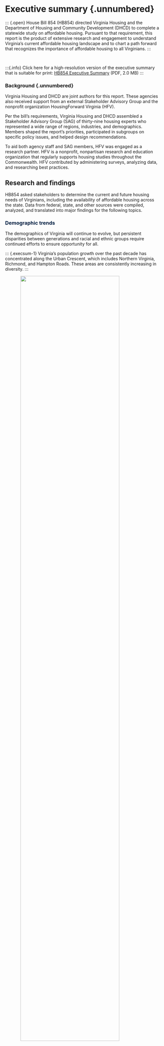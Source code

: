 # Executive summary {.unnumbered}

::: {.open}
House Bill 854 (HB854) directed Virginia Housing and the Department of Housing and Community Development (DHCD) to complete a statewide study on affordable housing. Pursuant to that requirement, this report is the product of extensive research and engagement to understand Virginia’s current affordable housing landscape and to chart a path forward that recognizes the importance of affordable housing to all Virginians.
:::

<br>

:::{.info}
Click here for a high-resolution version of the executive summary that is suitable for print:
[HB854 Executive Summary](pdf/hb854-executive-summary.pdf) (PDF, 2.0 MB)
:::

### Background {.unnumbered}

Virginia Housing and DHCD are joint authors for this report. These agencies also received support from an external Stakeholder Advisory Group and the nonprofit organization HousingForward Virginia (HFV).

Per the bill’s requirements, Virginia Housing and DHCD assembled a Stakeholder Advisory Group (SAG) of thirty-nine housing experts who represented a wide range of regions, industries, and demographics. Members shaped the report’s priorities, participated in subgroups on specific policy issues, and helped design recommendations.

To aid both agency staff and SAG members, HFV was engaged as a research partner. HFV is a nonprofit, nonpartisan research and education organization that regularly supports housing studies throughout the Commonwealth. HFV contributed by administering surveys, analyzing data, and researching best practices.

<div id="research-and-findings">
<h2>Research and findings</h2>

HB854 asked stakeholders to determine the current and future housing needs of Virginians, including the availability of affordable housing across the state. Data from federal, state, and other sources were compiled, analyzed, and translated into major findings for the following topics.

<div id="demographic-trends">
<h3 style="color:#011E41;">Demographic trends</h3>

The demographics of Virginia will continue to evolve, but persistent disparities between generations and racial and ethnic groups require continued efforts to ensure opportunity for all.

::: {.execsum-1}
Virginia’s population growth over the past decade has concentrated along the Urban Crescent, which includes Northern Virginia, Richmond, and Hampton Roads. These areas are consistently increasing in diversity.
:::

<img src="img/execsum-01.png" width="80%" style="display: block; margin: auto;" />

::: {.execsum-1}
A dramatic rise in the older adult population will call for new senior housing opportunities across all parts of the Commonwealth.
:::

<img src="img/execsum-02.png" width="80%" style="display: block; margin: auto;" />

::: {.execsum-1}
Virginians born in this new century are much more racially and ethnically diverse than previous generations.
:::

<img src="img/execsum-03.png" width="80%" style="display: block; margin: auto;" />

::: {.execsum-1}
Housing options in Virginia should adapt to shrinking household sizes among both owners and renters in nearly every part of the state.
:::

<img src="img/execsum-04.png" width="80%" style="display: block; margin: auto;" />

</div>

<div id="economic-trends">
<h3 style="color:#011E41;">Economic trends</h3>

Despite strong growth in the face of two major recessions, new economic opportunities in Virginia are not equally distributed.

::: {.execsum-1}
Jobs rebounded quickly in metropolitan areas following the Great Recession and COVID-19 pandemic, but total employment levels in rural Virginia have consistently declined since 2008.
:::

<img src="img/execsum-05.png" width="80%" style="display: block; margin: auto;" />

::: {.execsum-1}
Black and brown Virginians suffered a much higher rate of pandemic-related job losses compared to white Virginians and also consistently have lower average household incomes.
:::

<img src="img/execsum-06.png" width="80%" style="display: block; margin: auto;" />

::: {.execsum-1}
Many of the state’s fastest-growing job sectors, such as healthcare support occupations, offer below-average wages. These workers will have less income available for rent or mortgage.
:::

<img src="img/execsum-07.png" width="80%" style="display: block; margin: auto;" />

</div>

<div id="housing-inventory-and-production">
<h3 style="color:#011E41;">Housing inventory and production</h3>

Housing production has yet to recover to pre-Recession levels, while population and job growth continues.

::: {.execsum-1}
About 30,000 new homes are built in Virginia each year.

However, this rate is about half the annual production from the mid-2000s.
:::

<img src="img/execsum-08.png" width="80%" style="display: block; margin: auto;" />

::: {.execsum-1}
Statewide population growth remains several percentage points above the increase in housing supply, even as shrinking average household sizes require more homes per person.
:::

<img src="img/execsum-09.png" width="80%" style="display: block; margin: auto;" />

::: {.execsum-1}
Even in the Urban Crescent, Virginia’s housing supply is predominantly detached single-family homes. These are also the most common new homes built, along with larger apartment buildings. 

Townhomes and small-scale apartments—which can be more affordable by design—remain relatively rare.
:::

<img src="img/execsum-10.png" width="80%" style="display: block; margin: auto;" />

</div>

<div id="homeownership-market">
<h3 style="color:#011E41;">Homeownership market</h3>

Virginia’s homeownership rate is consistently higher than the national average, but recent declines may continue without a proactive response to changing demographics and market conditions.

::: {.execsum-1}
Compared to the average Virginian, homeowners in the Commonwealth are older, more affluent, and more white.
:::

<img src="img/execsum-11.png" width="80%" style="display: block; margin: auto;" />

::: {.execsum-1}
Homeownership among young adults is declining, while in many small and rural markets, a majority of homeowners are more than 55 years old.
:::

<img src="img/execsum-12.png" width="80%" style="display: block; margin: auto;" />

::: {.execsum-1}
As of August 2021, the average single-family home in Virginia sold for $355,000—an increase over 30 percent from five years prior.
:::

<img src="img/execsum-13.png" width="80%" style="display: block; margin: auto;" />

::: {.execsum-1}
Limited supply—especially of smaller homes equally sought after by young buyers and downsizing baby boomers—has lifted prices and kept homeownership out of the reach of many.
:::

<img src="img/execsum-14.png" width="80%" style="display: block; margin: auto;" />

</div>

<div id="rental-market">
<h3 style="color:#011E41;">Rental market</h3>

Many low-income renters continue to be cost-burdened as the deficit of affordable rentals grows and demand is ever-increasing.

::: {.execsum-1}
Four in five renters below 50 percent of their Area Median Income are cost-burdened. This is more than a quarter of a million households in Virginia—and that number continues to rise.
:::

<img src="img/execsum-15.png" width="80%" style="display: block; margin: auto;" />

::: {.execsum-1}
Over half of Virginia’s approximately 170,000 publicly-supported rental apartments rely on Low-Income Housing Tax Credits from Virginia Housing. 
Without intervention, three-quarters of these could be lost to expiring affordability restrictions by 2040.
:::

<img src="img/execsum-16.png" width="80%" style="display: block; margin: auto;" />

::: {.execsum-1}
The current supply of federal Housing Choice Vouchers is inadequate to meet the need. For every household with a voucher, another seven are eligible but do not have one. Tens of thousands of low-income Virginians remain on waiting lists.
:::

<img src="img/execsum-17.png" width="80%" style="display: block; margin: auto;" />

</div>

<div id="housing-instability-and-homelessness">
<h3 style="color:#011E41;">Housing instability and homelessness</h3>

COVID-19 could undo Virginia’s progress in reducing homelessness and stably housing tens of thousands of Virginians.

::: {.execsum-1}
Point-in-Time counts across Virginia have shown a general decline in observed homelessness—fewer than 6,000 individuals in 2020—although this was a slight uptick from 2019.
:::

<img src="img/execsum-18.png" width="80%" style="display: block; margin: auto;" />

::: {.execsum-1}
On the other hand, housing instability among Virginia’s school-age children has increased in the past decade.
:::

<img src="img/execsum-19.png" width="80%" style="display: block; margin: auto;" />

::: {.execsum-1}
COVID-19 has put thousands of low-income Virginians behind on rent payments, which in turn put landlords at risk of missing their mortgage payments. 

Virginia’s national best practice for delivering rental assistance to both parties offers policy solutions to ensure long-term housing stability.
:::

<img src="img/execsum-20.png" width="80%" style="display: block; margin: auto;" />

::: {.execsum-1}
Homeowners in Virginia have fared better since the Great Recession and even during the pandemic, due in part to the federal foreclosure moratorium from March 2020  to July 2021.
:::

<img src="img/execsum-21.png" width="80%" style="display: block; margin: auto;" />

</div>

<div id="projections">
<h3 style="color:#011E41;">Projections</h3>

Many low-income renters continue to be cost-burdened as the deficit of affordable rentals grows and demand is ever-increasing.

::: {.execsum-1}
Virginia will likely reach a population of 10 million by 2040—with growth continuing to be concentrated in the Urban Crescent.
:::

<img src="img/execsum-22.png" width="80%" style="display: block; margin: auto;" />

::: {.execsum-1}
The share of seniors in Virginia will grow faster than all other age groups, creating major shifts in housing demand, healthcare needs, and the workforce.
:::

<img src="img/execsum-23.png" width="80%" style="display: block; margin: auto;" />

<br>

::: {.caution}
Beyond these clearly significant forecasts, policymakers should use caution with population projections current as of this report.

Findings should be reevaluated when the latest 2020 Census figures are incorporated into new population predictions published by the University of Virginia Weldon Cooper Center for Public Service in 2022.
:::

</div>

</div>

<div id="effectiveness-of-current-programs">
<h2 style="color:#8B85CA;">Effectiveness of current programs</h2>

Per HB854 requirements, stakeholders reviewed the wide array of affordable housing programs currently offered by state agencies. More than thirty different programs—organized into six categories—were analyzed to determine their successes, challenges, and opportunities for improvement.

<p style="color:#8B85CA;">**OVERVIEW**</p>

Results from an assessment of practitioners indicate Virginia’s current housing efforts generally work well and should be continually strengthened and enhanced to fully meet needs across the state.

Over nearly 12 months, the SAG received feedback from hundreds of housing stakeholders across the state through surveys, focus groups, large and small “issue area” meetings, and one-on-one dialogues.

This engagement showed that Virginia’s two housing agencies are widely respected by housing providers, Virginians being served by program, administrators, developers, investors, real estate agents, lenders, and a range of other participants in Virginia’s affordable housing ecosystem.

These two agencies—their staff, policies, programs, and processes—were consistently credited for the substantial achievements and progress that the state has made in addressing affordable housing needs. Indeed, both organizations rise to the top when compared with their sister agencies in other states.

The recommendations in this report, which flow from these stakeholders, should be viewed in that context. In fact, one of the many virtues cited by providers was the openness of these agencies to hearing feedback and their commitment to constant improvement. The confidence that stakeholders have in Virginia Housing and DHCD fueled many of the suggestions that are offered.

<div id="affordable-rental-housing-production-programs">
<h3 style="color:#8B85CA;">Affordable rental housing production programs</h3>

Virginia’s affordable rental housing production efforts have been key to housing thousands of low-income Virginians.

* Virginia Housing’s Low-Income Housing Tax Credit program, working in conjunction with gap financing options like those provided by the Virginia Housing Trust Fund, produces nearly all new affordable rental housing in every corner of the state. However, the needs of cost-burdened renters continue to outpace production.
* Market conditions and local land use consistently put constraints on the availability and timing of new supply.

::: {.execsum-2}
Recommended strategies include increasing the Virginia Housing Trust Fund and similar resources, expanding program flexibility to maximize investments, and exploring a pilot program for additional supportive housing units in new affordable rental developments.
:::

</div>

<div id="rental-assistance-and-eviction-prevention-programs">
<h3 style="color:#8B85CA;">Rental assistance and eviction prevention programs</h3>

Virginia has made major strides to get assistance to low-income renters and unstably housed persons, in addition to addressing the eviction crisis.

* As of September 2021, the Virginia Rent Relief Program has helped more than 70,900 low-income households stay housed during the COVID-19 pandemic. The Commonwealth’s efficiency in deploying these federal funds is a nationally-recognized best practice for helping tenants and landlords.
* The State Rental Assistance Program (SRAP) operated by the Department of Behavioral Health and Developmental Services (DBHDS) has consistently outmatched its own goals for providing housing assistance to renters with developmental disabilities so they can live in integrated housing within their communities.

::: {.execsum-2}
Recommended strategies include project-basing a share of Housing Choice Vouchers administered by Virginia Housing, continuing to scale up SRAP, and reducing eligibility barriers for assistance programs per national best practices.
:::

</div>

<div id="homeownership-and-counseling-programs">
<h3 style="color:#8B85CA;">Homeownership and counseling programs</h3>

Homeownership programs in Virginia have successfully focused on the demand-side by helping low- and moderate-income households achieve homeownership. However, the lack of inventory remains the biggest impediment to homeownership opportunities for Virginians.

* Virginia Housing continues to assist and increase the number of first-time homebuyers taking advantage of their programs, particularly buyers of color. However, the scale of this progress alone is not enough to close the Black-white homeownership gap.
* Tight market conditions and increasing construction costs are driving up prices, preventing prospective buyers with limited savings from competing. This reduces the overall effectiveness of assistance programs.

::: {.execsum-2}
Recommended strategies include developing a statewide “starter home” initiative, increasing homeownership funding in existing competitive affordable housing programs, expanding outreach to Black institutions and networks, and increasing the involvement of for-profit developers.
:::

</div>

<div id="rehabilitation-and-accessibility-programs">
<h3 style="color:#8B85CA;">Rehabilitation and accessibility programs</h3>

A wide range of programs help Virginians improve the quality of their homes. Streamlining and expanding these efforts would make safe, efficient, and accessible housing a reality for thousands more.

* Rehabilitation and accessibility programs are generally effective thanks to their range and compatibility.
* However, these efforts often require providers to leverage other private funds, such as philanthropic gifts and individual donations, to effectively meet their community’s needs.

::: {.execsum-2}
Recommended strategies include expanding the Neighborhood Assistance Program, increasing program resources, streamlining administration, and addressing downstream issues like workforce and contractor capacity.
:::

</div>

<div id="community-revitalization-and-capacity-building-programs">
<h3 style="color:#8B85CA;">Community revitalization and capacity building programs</h3>

Virginia Housing and DHCD invest in local capacity to drive local solutions that create new housing opportunities.

* Using both federal and state dollars, a suite of community revitalization and capacity building programs foster creative approaches to meet the unique housing needs of Virginia’s diverse communities.
* Capacity building programs, especially those offered by Virginia Housing, strengthen affordable housing providers and make them resilient to future challenges.
* Opportunities for improvement are primarily administrative: these include better alignment of applications and project timelines, technical assistance, and streamlining the closing process.

::: {.execsum-2}
Recommendations include expanding the successful Vibrant Community Initiative, aligning state revitalization efforts with local public housing revitalization goals, encouraging more inclusive land use strategies, and facilitating greater involvement of developers and contractors who are Black and brown.
:::

</div>

<div id="homelessness-assistance-and-prevention-programs">
<h3 style="color:#8B85CA;">Homelessness assistance and prevention programs</h3>

Historic investments to reduce homelessness are making significant headways. Sustaining these efforts—and pivoting to more permanent solutions—could help overcome persistent challenges.

* Stable and increasing investments in the Virginia Homelessness Solutions Program and Homeless Reduction Grant, which are supported with both federal and state funding, have yielded clearly measurable successes. Point-in-Time counts of those experiencing homelessness have steadily declined over the past decade, although ongoing impacts of the COVID-19 pandemic could change this trajectory.
* The supply of housing available for persons transitioning out of homelessness is inadequate and is now a programmatic priority. Community resistance, financing limitations, and land use restrictions serve as barriers to ending homelessness.

::: {.execsum-2}
Recommended strategies include increasing the supply of deeply affordable housing, expanding long-term rental assistance options, increasing inter-agency collaboration, and better integrating housing services in criminal processing and educational systems.

These options would build upon the existing inter-agency, inter-secretariat collaborative efforts of the Governor’s Coordinating Council on Homelessness and Housing for Vulnerable Populations.
:::

</div>

</div>

<div id="hb854-policy-focus-areas">
<h2 style="color:#B1005F;">HB854 policy focus areas</h2>

HB854 specified four housing policy areas for stakeholders to generate new solutions:

1. A state-funded rental assistance program,
2. Utility rate reduction,
3. Property tax reduction, and
4. Bond financing options.

Stakeholders, along with both state housing agencies, unanimously agreed to add **racial equity** as a fifth focus area for significant recommendations.

These new housing initiatives may be needed to guarantee long-lasting affordability and address racial equity in the Commonwealth’s housing market.


<div id="state-funded-rental-assistance">
<h3 style="color:#B1005F;">State-funded rental assistance</h3>

A new state-funded rental assistance program could build on proven strategies to reduce housing instability and increase opportunities for low-income households.

* Over 300,000 low-income renters in Virginia are cost-burdened—a challenge faced disproportionately by Black, brown, and senior households.
* Current federal rental assistance and the supply of affordable rentals in Virginia do not satisfy the need thousands of low-income individuals and families have for housing assistance.

::: {.execsum-3}
Stakeholders recommend a statewide rental assistance program that prioritizes Virginians below 50 percent of Area Median Income and those experiencing housing instability, reduces barriers experienced in federal assistance programs, focuses on equity and efficiency, and ensures resident success through choice, mobility counseling, and landlord involvement.
:::

</div>

<div id="utility-rate-reduction">
<h3 style="color:#B1005F;">Utility rate reduction</h3>

Rising utility costs are contributing to housing unaffordability across Virginia. Addressing those costs may help ease the burden.

* Electricity, gas, water, and other essential utility costs strain the budgets of low-income Virginians—as well as those of affordable housing providers working to build and preserve units across the state.
* COVID-19 demonstrated that reliable high-speed internet access is critical for work, education, and healthcare for families. However, more than one-in-three households earning less than $20,000 do not have internet access in Virginia.

::: {.execsum-3}
Although state law and regulatory precedent disallow rate reduction carve outs for affordable housing, Virginia could address these challenges by unifying current and new efforts supported by expanded state and federal funding, helping localities reduce up-front utility costs for affordable housing, bolstering current energy efficiency measures, and leveraging the Commonwealth’s substantial new broadband investments to increase internet access and affordability for residents in affordable housing.
:::

</div>

<div id="property-tax-reduction">
<h3 style="color:#B1005F;">Property tax reduction</h3>

Real estate taxes often challenge the viability of affordable housing efforts in Virginia. State lawmakers could consider a constitutional amendment and stronger guidance to local assessors as efforts to reduce such burdens.

* Property taxes on affordable housing generate needed revenue for localities, but they can often serve as a barrier to development and preservation.
* While current state code directs local assessors to account for rent restrictions in some types of affordable rental housing, providers must frequently appeal incorrect valuations. This often leads to wasted efforts and continuing burdens on projects. 

::: {.execsum-3}
Stakeholders endorse a new amendment to the state constitution that would enable—not require—local governments to use a wide range of alternative real estate tax relief structures for properties used for affordable housing and homelessness services. Potential solutions include full and partial exemptions, abatements, and Payment in Lieu of Tax (PILOT) programs.

To address assessment challenges, stakeholders recommend minor code changes, along with expanded outreach to local assessors, to reduce these difficulties.
:::

</div>

<div id="bond-financing-options">
<h3 style="color:#B1005F;">Bond financing options</h3>

Bond financing is a critical tool Virginia uses to support affordable housing. Expanding and improving its use could help affordable housing production and preservation.

* The majority of Virginia’s Private Activity Bond allocation is used to create both affordable rental and homeownership opportunities. The Governor’s Pool has increasingly been used to support multifamily rental housing bonds.
* Localities in Virginia rarely use their general obligation bonding capacity to support housing.

::: {.execsum-3}
Virginia Housing and DHCD could continue and expand their bond efforts by monitoring allocation trends, increasing “gap” funding resources, and supporting beneficial changes to federal law currently being considered by Congress.

Recommended strategies for increasing local bonds for housing may include sharing best practices, incentivizing bond issuance (and similar local housing investments) within current programs, and exploring state funds to match and leverage any new local housing bonds.
:::

</div>

<div id="addressing-racial-equity">
<h3 style="color:#B1005F;">Addressing racial equity</h3>

Inequity in housing outcomes persists across racial lines in Virginia. Embracing new and proven strategies can help address disparities in homeownership, rental affordability, and housing stability.

* While better than the national average, Virginia has a wide homeownership rate gap that leaves Black households 25 points behind white households. The discriminatory policies, actions, and attitudes which led to this disparity also mean Black Virginians have higher rates of cost burden, live in poorer-quality housing, more often experience homelessness, or are housing insecure.
* Racial inequity exists on both sides of the housing equation; ownership of production and development companies, along with nonprofit leadership, are predominantly white.
* Both Virginia Housing and DHCD have successfully expanded their initiatives to advance fair housing goals, including improving access to homeownership for Black Virginians.

::: {.execsum-3}
Continued efforts to address racial equity in housing will require Black and brown-led long-term engagement, as well as continued statewide leadership.

Recommended strategies to address these racial disparities in housing seek to expand Black access to homeownership, help mitigate the effects of gentrification, increase success and choice in rental assistance programs, and ensure that equity is considered at all levels of the housing industry.
:::

</div>

</div>
